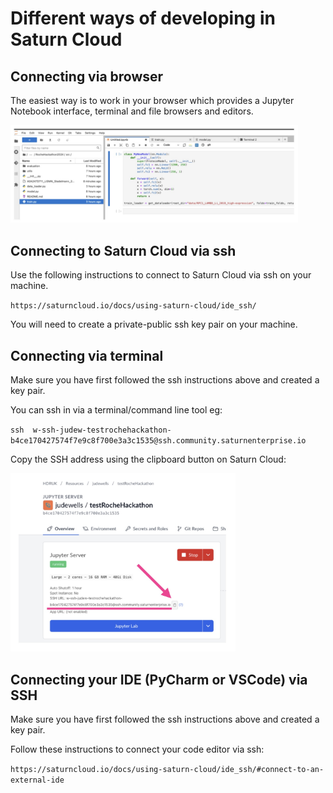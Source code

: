 # Different ways of developing in Saturn Cloud 

## Connecting via browser

The easiest way is to work in your browser which provides a Jupyter Notebook interface, terminal and file browsers and editors.

  <img src='../images/saturn-notebook.jpg' width='460'>

## Connecting to Saturn Cloud via ssh

Use the following instructions to connect to Saturn Cloud via ssh on your machine.

`https://saturncloud.io/docs/using-saturn-cloud/ide_ssh/`

You will need to create a private-public ssh key pair on your machine.

## Connecting via terminal 

Make sure you have first followed the ssh instructions above and created a key pair.

You can ssh in via a terminal/command line tool eg:

`​ssh  w-ssh-judew-testrochehackathon-b4ce170427574f7e9c8f700e3a3c1535@ssh.community.saturnenterprise.io`

Copy the SSH address using the clipboard button on Saturn Cloud:

  <img src='../images/saturn-ssh.jpg' width='360'>

## Connecting your IDE (PyCharm or VSCode) via SSH

Make sure you have first followed the ssh instructions above and created a key pair.

Follow these instructions to connect your code editor via ssh:

``https://saturncloud.io/docs/using-saturn-cloud/ide_ssh/#connect-to-an-external-ide``
